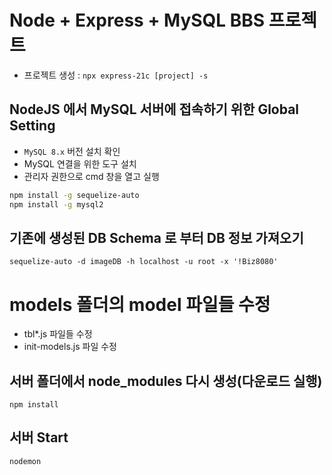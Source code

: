 # Node + Express + MySQL BBS 프로젝트

- 프로젝트 생성 : `npx express-21c [project] -s`

## NodeJS 에서 MySQL 서버에 접속하기 위한 Global Setting

- `MySQL 8.x` 버전 설치 확인
- MySQL 연결을 위한 도구 설치
- 관리자 권한으로 cmd 창을 열고 실행

```bash
npm install -g sequelize-auto
npm install -g mysql2
```

## 기존에 생성된 DB Schema 로 부터 DB 정보 가져오기

`sequelize-auto -d imageDB -h localhost -u root -x '!Biz8080'`

# models 폴더의 model 파일들 수정

- tbl\*.js 파일들 수정
- init-models.js 파일 수정

## 서버 폴더에서 node_modules 다시 생성(다운로드 실행)

`npm install`

## 서버 Start

`nodemon`
